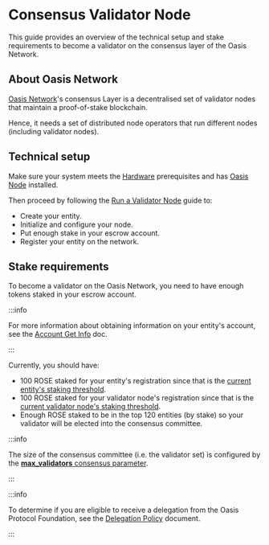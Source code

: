 # Consensus Validator Node

This guide provides an overview of the technical setup and stake requirements to
become a validator on the consensus layer of the Oasis Network.

## About Oasis Network

[Oasis Network](../../general/oasis-network/README.mdx)'s consensus Layer is a decentralised set of validator nodes that maintain a proof-of-stake blockchain.

Hence, it needs a set of distributed node operators that run different nodes (including validator nodes).

## Technical setup

Make sure your system meets the [Hardware](../../node/run-your-node/prerequisites/hardware-recommendations.md) prerequisites and has [Oasis Node](../../node/run-your-node/prerequisites/oasis-node.md) installed.

Then proceed by following the [Run a Validator Node](../../node/run-your-node/validator-node.mdx) guide to:

* Create your entity.
* Initialize and configure your node.
* Put enough stake in your escrow account.
* Register your entity on the network.

## Stake requirements

To become a validator on the Oasis Network, you need to have enough tokens staked in your escrow account.

:::info

For more information about obtaining information on your entity's account, see the [Account Get Info](../../build/tools/cli/account.md#show) doc.

:::

Currently, you should have:

* 100 ROSE staked for your entity's registration since that is the [current entity's staking threshold](../../node/reference/genesis-doc.md#staking-thresholds).
* 100 ROSE staked for your validator node's registration since that is the [current validator node's staking threshold](../../node/reference/genesis-doc.md#staking-thresholds).
* Enough ROSE staked to be in the top 120 entities (by stake) so your validator will be elected into the consensus committee.

:::info

The size of the consensus committee (i.e. the validator set) is configured by the [**max_validators** consensus parameter](../../node/reference/genesis-doc.md#consensus).

:::

:::info

To determine if you are eligible to receive a delegation from the Oasis Protocol Foundation, see the [Delegation Policy](../delegation-policy.md) document.

:::
